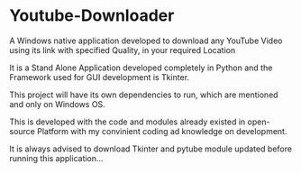 # Youtube-Downloader
A Windows native application developed to download any YouTube Video using its link with specified Quality, in your required Location


It is a Stand Alone Application developed completely in Python and the Framework used for GUI development is Tkinter.

This project will have its own dependencies to run, which are mentioned and only on Windows OS.

This is developed with the code and modules already existed in open-source Platform with my convinient coding ad knowledge on development.

It is always advised to download Tkinter and pytube module updated before running this application...


